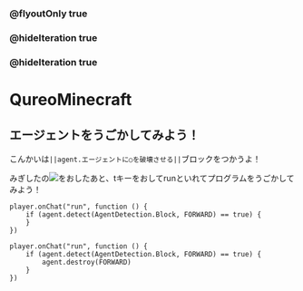 ### @flyoutOnly true
### @hideIteration true
### @hideIteration true
# QureoMinecraft

## エージェントをうごかしてみよう！

こんかいは``||agent.エージェントに○を破壊させる||``ブロックをつかうよ！

みぎしたの![](https://raw.githubusercontent.com/camp-minecraft/TechkidsCampTutorial/master/images/playbutton.png)をおしたあと、tキーをおしてrunといれてプログラムをうごかしてみよう！
```template
player.onChat("run", function () {
    if (agent.detect(AgentDetection.Block, FORWARD) == true) {
    }
})
```
```ghost
player.onChat("run", function () {
    if (agent.detect(AgentDetection.Block, FORWARD) == true) {
        agent.destroy(FORWARD)
    }
})
```